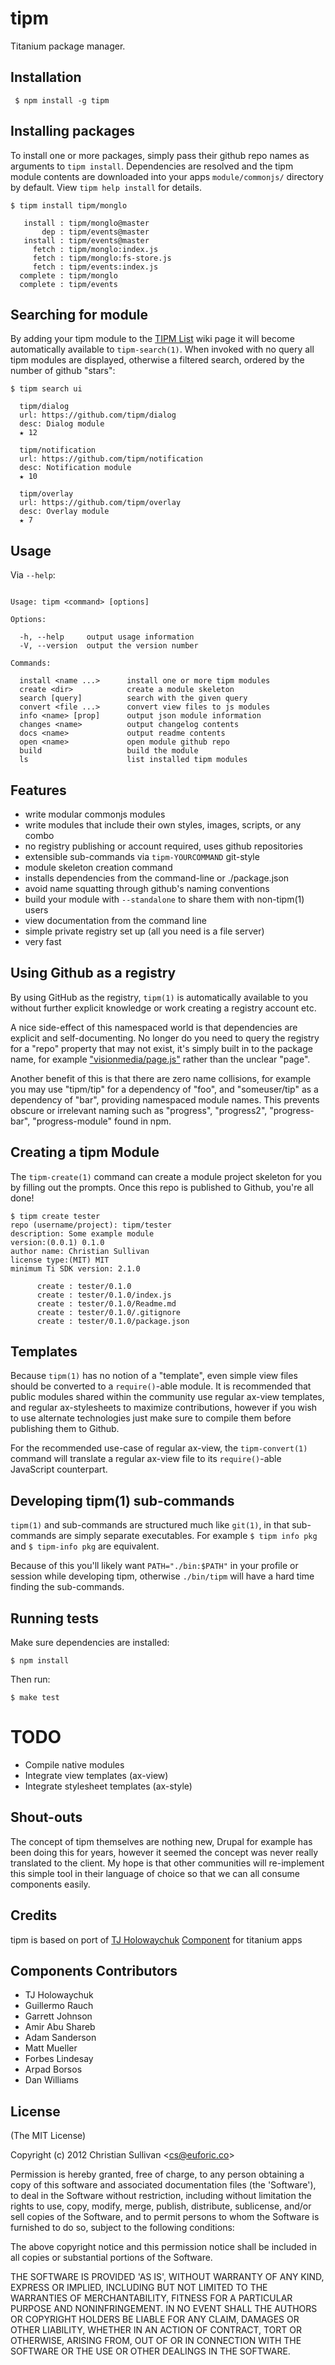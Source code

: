 # tipm

  Titanium package manager.

## Installation

     $ npm install -g tipm

## Installing packages

  To install one or more packages, simply pass their github
  repo names as arguments to `tipm install`. Dependencies
  are resolved and the tipm module contents are downloaded into your
  apps `module/commonjs/` directory by default. View `tipm help install` for details.

```
$ tipm install tipm/monglo

   install : tipm/monglo@master
       dep : tipm/events@master
   install : tipm/events@master
     fetch : tipm/monglo:index.js
     fetch : tipm/monglo:fs-store.js
     fetch : tipm/events:index.js
  complete : tipm/monglo
  complete : tipm/events
```

## Searching for module

  By adding your tipm module to the [TIPM List](https://github.com/tipm/tipm/wiki/Modules) wiki page it will become automatically available to `tipm-search(1)`. When invoked with no query all tipm modules are displayed, otherwise a filtered search, ordered by the number of github "stars":

```
$ tipm search ui

  tipm/dialog
  url: https://github.com/tipm/dialog
  desc: Dialog module
  ★ 12

  tipm/notification
  url: https://github.com/tipm/notification
  desc: Notification module
  ★ 10

  tipm/overlay
  url: https://github.com/tipm/overlay
  desc: Overlay module
  ★ 7

```

## Usage

 Via `--help`:

```

Usage: tipm <command> [options]

Options:

  -h, --help     output usage information
  -V, --version  output the version number

Commands:

  install <name ...>      install one or more tipm modules
  create <dir>            create a module skeleton
  search [query]          search with the given query
  convert <file ...>      convert view files to js modules
  info <name> [prop]      output json module information
  changes <name>          output changelog contents
  docs <name>             output readme contents
  open <name>             open module github repo
  build                   build the module
  ls                      list installed tipm modules

```

## Features

  - write modular commonjs modules
  - write modules that include their own styles, images, scripts, or any combo
  - no registry publishing or account required, uses github repositories
  - extensible sub-commands via `tipm-YOURCOMMAND` git-style
  - module skeleton creation command
  - installs dependencies from the command-line or ./package.json
  - avoid name squatting through github's naming conventions
  - build your module with `--standalone` to share them with non-tipm(1) users
  - view documentation from the command line
  - simple private registry set up (all you need is a file server)
  - very fast

## Using Github as a registry

  By using GitHub as the registry, `tipm(1)` is automatically
  available to you without further explicit knowledge or work
  creating a registry account etc.

  A nice side-effect of this namespaced world is that dependencies
  are explicit and self-documenting. No longer do you need to query
  the registry for a "repo" property that may not exist, it's simply
  built in to the package name, for example ["visionmedia/page.js"](https://github.com/visionmedia/page.js) rather
  than the unclear "page".

  Another benefit of this is that there are zero name collisions, for example
  you may use "tipm/tip" for a dependency of "foo", and "someuser/tip"
  as a dependency of "bar", providing namespaced module names. This prevents
  obscure or irrelevant naming such as "progress", "progress2", "progress-bar",
  "progress-module" found in npm.

## Creating a tipm Module

  The `tipm-create(1)` command can create a module
  project skeleton for you by filling out the prompts. Once
  this repo is published to Github, you're all done!

```
$ tipm create tester
repo (username/project): tipm/tester
description: Some example module
version:(0.0.1) 0.1.0
author name: Christian Sullivan
license type:(MIT) MIT
minimum Ti SDK version: 2.1.0

      create : tester/0.1.0
      create : tester/0.1.0/index.js
      create : tester/0.1.0/Readme.md
      create : tester/0.1.0/.gitignore
      create : tester/0.1.0/package.json

```


## Templates

  Because `tipm(1)` has no notion of a "template", even simple view files
  should be converted to a `require()`-able module. It is recommended that public
  modules shared within the community use regular ax-view templates, and regular
  ax-stylesheets to maximize contributions, however if you wish to use alternate
  technologies just make sure to compile them before publishing them to Github.

  For the recommended use-case of regular ax-view, the `tipm-convert(1)` command
  will translate a regular ax-view file to its `require()`-able JavaScript counterpart.

## Developing tipm(1) sub-commands

  `tipm(1)` and sub-commands are structured much like `git(1)`,
  in that sub-commands are simply separate executables. For example
  `$ tipm info pkg` and `$ tipm-info pkg` are equivalent.

  Because of this you'll likely want `PATH="./bin:$PATH"` in your
  profile or session while developing tipm, otherwise `./bin/tipm`
  will have a hard time finding the sub-commands.

## Running tests

Make sure dependencies are installed:

```
$ npm install
```

Then run:

```
$ make test
```

# TODO
  - Compile native modules
  - Integrate view templates (ax-view)
  - Integrate stylesheet templates (ax-style)

## Shout-outs

  The concept of tipm themselves are nothing new, Drupal
  for example has been doing this for years, however it seemed the concept was never
  really translated to the client. My hope is that other communities will re-implement this
  simple tool in their language of choice so that we can all consume components
  easily.

## Credits

tipm is based on port of [TJ Holowaychuk](https://github.com/visionmedia) [Component](https://github.com/component/component) for titanium apps


## Components Contributors

  - TJ Holowaychuk
  - Guillermo Rauch
  - Garrett Johnson
  - Amir Abu Shareb
  - Adam Sanderson
  - Matt Mueller
  - Forbes Lindesay
  - Arpad Borsos
  - Dan Williams

## License

(The MIT License)

Copyright (c) 2012 Christian Sullivan &lt;cs@euforic.co&gt;

Permission is hereby granted, free of charge, to any person obtaining
a copy of this software and associated documentation files (the
'Software'), to deal in the Software without restriction, including
without limitation the rights to use, copy, modify, merge, publish,
distribute, sublicense, and/or sell copies of the Software, and to
permit persons to whom the Software is furnished to do so, subject to
the following conditions:

The above copyright notice and this permission notice shall be
included in all copies or substantial portions of the Software.

THE SOFTWARE IS PROVIDED 'AS IS', WITHOUT WARRANTY OF ANY KIND,
EXPRESS OR IMPLIED, INCLUDING BUT NOT LIMITED TO THE WARRANTIES OF
MERCHANTABILITY, FITNESS FOR A PARTICULAR PURPOSE AND NONINFRINGEMENT.
IN NO EVENT SHALL THE AUTHORS OR COPYRIGHT HOLDERS BE LIABLE FOR ANY
CLAIM, DAMAGES OR OTHER LIABILITY, WHETHER IN AN ACTION OF CONTRACT,
TORT OR OTHERWISE, ARISING FROM, OUT OF OR IN CONNECTION WITH THE
SOFTWARE OR THE USE OR OTHER DEALINGS IN THE SOFTWARE.